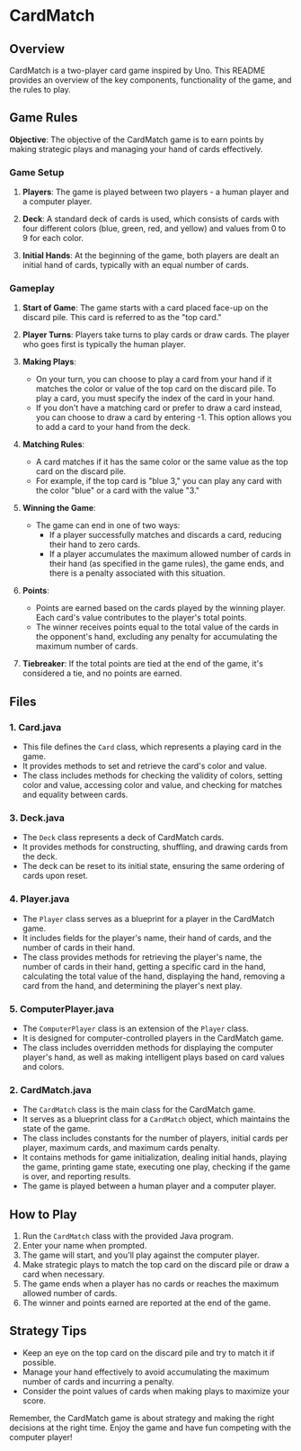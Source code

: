 # CardMatch

## Overview

CardMatch is a two-player card game inspired by Uno. This README provides an overview of the key components, functionality of the game, and the rules to play.

## Game Rules

**Objective**: The objective of the CardMatch game is to earn points by making strategic plays and managing your hand of cards effectively.

### Game Setup

1. **Players**: The game is played between two players - a human player and a computer player.

2. **Deck**: A standard deck of cards is used, which consists of cards with four different colors (blue, green, red, and yellow) and values from 0 to 9 for each color.

3. **Initial Hands**: At the beginning of the game, both players are dealt an initial hand of cards, typically with an equal number of cards.

### Gameplay

1. **Start of Game**: The game starts with a card placed face-up on the discard pile. This card is referred to as the "top card."

2. **Player Turns**: Players take turns to play cards or draw cards. The player who goes first is typically the human player.

3. **Making Plays**:
   - On your turn, you can choose to play a card from your hand if it matches the color or value of the top card on the discard pile. To play a card, you must specify the index of the card in your hand.
   - If you don't have a matching card or prefer to draw a card instead, you can choose to draw a card by entering -1. This option allows you to add a card to your hand from the deck.

4. **Matching Rules**:
   - A card matches if it has the same color or the same value as the top card on the discard pile.
   - For example, if the top card is "blue 3," you can play any card with the color "blue" or a card with the value "3."

5. **Winning the Game**:
   - The game can end in one of two ways:
     - If a player successfully matches and discards a card, reducing their hand to zero cards.
     - If a player accumulates the maximum allowed number of cards in their hand (as specified in the game rules), the game ends, and there is a penalty associated with this situation.

6. **Points**:
   - Points are earned based on the cards played by the winning player. Each card's value contributes to the player's total points.
   - The winner receives points equal to the total value of the cards in the opponent's hand, excluding any penalty for accumulating the maximum number of cards.

7. **Tiebreaker**: If the total points are tied at the end of the game, it's considered a tie, and no points are earned.

## Files

### 1. **Card.java**

- This file defines the `Card` class, which represents a playing card in the game.
- It provides methods to set and retrieve the card's color and value.
- The class includes methods for checking the validity of colors, setting color and value, accessing color and value, and checking for matches and equality between cards.

### 3. **Deck.java**

- The `Deck` class represents a deck of CardMatch cards.
- It provides methods for constructing, shuffling, and drawing cards from the deck.
- The deck can be reset to its initial state, ensuring the same ordering of cards upon reset.

### 4. **Player.java**

- The `Player` class serves as a blueprint for a player in the CardMatch game.
- It includes fields for the player's name, their hand of cards, and the number of cards in their hand.
- The class provides methods for retrieving the player's name, the number of cards in their hand, getting a specific card in the hand, calculating the total value of the hand, displaying the hand, removing a card from the hand, and determining the player's next play.

### 5. **ComputerPlayer.java**

- The `ComputerPlayer` class is an extension of the `Player` class.
- It is designed for computer-controlled players in the CardMatch game.
- The class includes overridden methods for displaying the computer player's hand, as well as making intelligent plays based on card values and colors.

### 2. **CardMatch.java**

- The `CardMatch` class is the main class for the CardMatch game.
- It serves as a blueprint class for a `CardMatch` object, which maintains the state of the game.
- The class includes constants for the number of players, initial cards per player, maximum cards, and maximum cards penalty.
- It contains methods for game initialization, dealing initial hands, playing the game, printing game state, executing one play, checking if the game is over, and reporting results.
- The game is played between a human player and a computer player.

## How to Play

1. Run the `CardMatch` class with the provided Java program.
2. Enter your name when prompted.
3. The game will start, and you'll play against the computer player.
4. Make strategic plays to match the top card on the discard pile or draw a card when necessary.
5. The game ends when a player has no cards or reaches the maximum allowed number of cards.
6. The winner and points earned are reported at the end of the game.

## Strategy Tips

- Keep an eye on the top card on the discard pile and try to match it if possible.
- Manage your hand effectively to avoid accumulating the maximum number of cards and incurring a penalty.
- Consider the point values of cards when making plays to maximize your score.

Remember, the CardMatch game is about strategy and making the right decisions at the right time. Enjoy the game and have fun competing with the computer player!